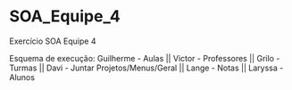 # SOA_Equipe_4
Exercício SOA Equipe 4

Esquema de execução: Guilherme - Aulas ||  Victor - Professores ||  Grilo - Turmas ||  Davi - Juntar Projetos/Menus/Geral ||  Lange - Notas ||  Laryssa - Alunos
